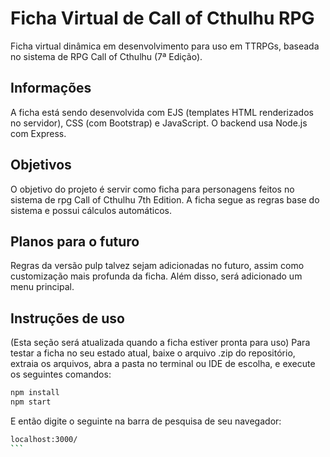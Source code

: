 # Ficha Virtual de Call of Cthulhu RPG
Ficha virtual dinâmica em desenvolvimento para uso em TTRPGs, baseada no sistema de RPG Call of Cthulhu (7ª Edição).

## Informações
A ficha está sendo desenvolvida com EJS (templates HTML renderizados no servidor), CSS (com Bootstrap) e JavaScript. O backend usa Node.js com Express.

## Objetivos
O objetivo do projeto é servir como ficha para personagens feitos no sistema de rpg Call of Cthulhu 7th Edition. A ficha segue as regras base do sistema e possui cálculos automáticos. 

## Planos para o futuro
Regras da versão pulp talvez sejam adicionadas no futuro, assim como customização mais profunda da ficha. Além disso, será adicionado um menu principal.

## Instruções de uso
(Esta seção será atualizada quando a ficha estiver pronta para uso)
Para testar a ficha no seu estado atual, baixe o arquivo .zip do repositório, extraia os arquivos, abra a pasta no terminal ou IDE de escolha, e execute os seguintes comandos:

```bash
npm install
npm start
```

E então digite o seguinte na barra de pesquisa de seu navegador:
````bash
localhost:3000/
```
